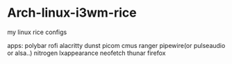 # Arch-linux-i3wm-rice
my linux rice configs

apps: polybar rofi alacritty dunst picom cmus ranger pipewire(or pulseaudio or alsa..) nitrogen lxappearance neofetch thunar firefox  
